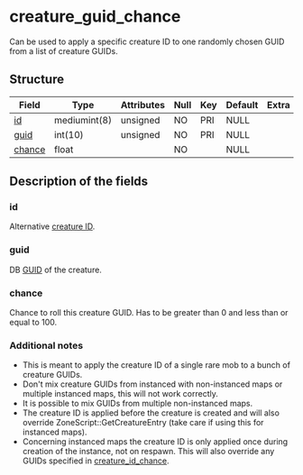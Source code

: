 # creature\_guid\_chance

Can be used to apply a specific creature ID to one randomly chosen GUID from a list of creature GUIDs.

## Structure

| Field             | Type         | Attributes | Null | Key | Default | Extra | Comment |
|-------------------|--------------|------------|------|-----|---------|-------|---------|
| [id](#id)         | mediumint(8) | unsigned   | NO   | PRI | NULL    |       |         |
| [guid](#guid)     | int(10)      | unsigned   | NO   | PRI | NULL    |       | unique  |
| [chance](#chance) | float        |            | NO   |     | NULL    |       |         |

## Description of the fields

### id

Alternative [creature ID](creature_template.md#entry).

### guid

DB [GUID](creature.md#guid) of the creature.

### chance

Chance to roll this creature GUID. Has to be greater than 0 and less than or equal to 100.

### Additional notes

- This is meant to apply the creature ID of a single rare mob to a bunch of creature GUIDs.
- Don't mix creature GUIDs from instanced with non-instanced maps or multiple instanced maps, this will not work correctly.
- It is possible to mix GUIDs from multiple non-instanced maps.
- The creature ID is applied before the creature is created and will also override ZoneScript::GetCreatureEntry (take care if using this for instanced maps).
- Concerning instanced maps the creature ID is only applied once during creation of the instance, not on respawn. This will also override any GUIDs specified in [creature\_id\_chance](creature_id_chance.md).

